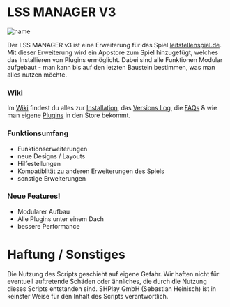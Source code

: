 # LSS MANAGER V3

![name](https://i.imgur.com/d2ZQXm8.png)

Der LSS MANAGER v3 ist eine Erweiterung für das Spiel [leitstellenspiel.de](https://www.leitstellenspiel.de). Mit dieser Erweiterung wird ein Appstore zum Spiel hinzugefügt, welches das Installieren von Plugins ermöglicht. Dabei sind alle Funktionen Modular aufgebaut - man kann bis auf den letzten Baustein bestimmen, was man alles nutzen möchte.

### Wiki
Im [Wiki](https://github.com/LSS-Manager/lss-manager-v3/wiki) findest du alles zur [Installation](https://github.com/LSS-Manager/lss-manager-v3/wiki/INSTALLATION), das [Versions Log](https://github.com/LSS-Manager/lss-manager-v3/wiki/VERSIONEN), die [FAQs](https://github.com/LSS-Manager/lss-manager-v3/wiki/FAQ) & wie man eigene [Plugins](https://github.com/LSS-Manager/lss-manager-v3/wiki/EIGENE-PLUGINS) in den Store bekommt.

### Funktionsumfang
  - Funktionserweiterungen
  - neue Designs / Layouts
  - Hilfestellungen
  - Kompatiblität zu anderen Erweiterungen des Spiels
  - sonstige Erweiterungen

### Neue Features!
  - Modularer Aufbau
  - Alle Plugins unter einem Dach
  - bessere Performance

# Haftung / Sonstiges
Die Nutzung des Scripts geschieht auf eigene Gefahr. Wir haften nicht für eventuell auftretende Schäden oder ähnliches, die durch die Nutzung dieses Scripts entstanden sind.
SHPlay GmbH (Sebastian Heinisch) ist in keinster Weise für den Inhalt des Scripts verantwortlich.
